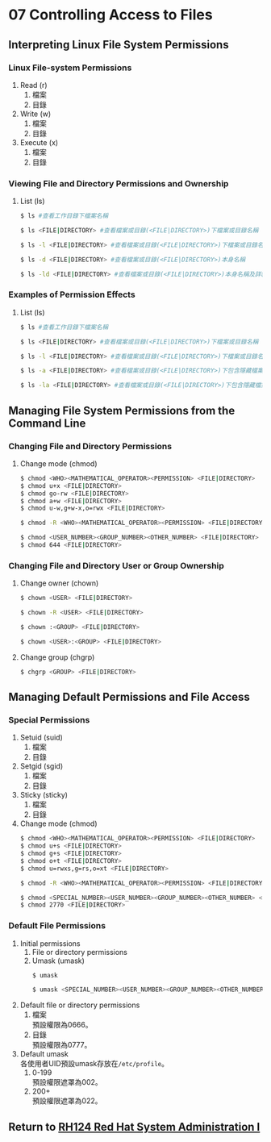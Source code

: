 # 07 Controlling Access to Files
## Interpreting Linux File System Permissions
### Linux File-system Permissions
1. Read (r)
    1. 檔案
    2. 目錄
2. Write (w)
    1. 檔案
    2. 目錄
3. Execute (x)
    1. 檔案
    2. 目錄
### Viewing File and Directory Permissions and Ownership
1. List (ls)
    ```bash
    $ ls #查看工作目錄下檔案名稱
    ```
    ```bash
    $ ls <FILE|DIRECTORY> #查看檔案或目錄(<FILE|DIRECTORY>)下檔案或目錄名稱
    ```
    ```bash
    $ ls -l <FILE|DIRECTORY> #查看檔案或目錄(<FILE|DIRECTORY>)下檔案或目錄名稱及詳細資訊
    ```
    ```bash
    $ ls -d <FILE|DIRECTORY> #查看檔案或目錄(<FILE|DIRECTORY>)本身名稱
    ```
    ```bash
    $ ls -ld <FILE|DIRECTORY> #查看檔案或目錄(<FILE|DIRECTORY>)本身名稱及詳細資訊
    ```
### Examples of Permission Effects
1. List (ls)
    ```bash
    $ ls #查看工作目錄下檔案名稱
    ```
    ```bash
    $ ls <FILE|DIRECTORY> #查看檔案或目錄(<FILE|DIRECTORY>)下檔案或目錄名稱
    ```
    ```bash
    $ ls -l <FILE|DIRECTORY> #查看檔案或目錄(<FILE|DIRECTORY>)下檔案或目錄名稱及詳細資訊
    ```
    ```bash
    $ ls -a <FILE|DIRECTORY> #查看檔案或目錄(<FILE|DIRECTORY>)下包含隱藏檔案的所有檔案或目錄名稱
    ```
    ```bash
    $ ls -la <FILE|DIRECTORY> #查看檔案或目錄(<FILE|DIRECTORY>)下包含隱藏檔案的所有檔案或目錄名稱及詳細資訊
    ```
## Managing File System Permissions from the Command Line
### Changing File and Directory Permissions
1. Change mode (chmod)
    ```bash
    $ chmod <WHO><MATHEMATICAL_OPERATOR><PERMISSION> <FILE|DIRECTORY>
    $ chmod u+x <FILE|DIRECTORY>
    $ chmod go-rw <FILE|DIRECTORY>
    $ chmod a+w <FILE|DIRECTORY>
    $ chmod u-w,g+w-x,o=rwx <FILE|DIRECTORY>
    ```
    ```bash
    $ chmod -R <WHO><MATHEMATICAL_OPERATOR><PERMISSION> <FILE|DIRECTORY>
    ```
    ```bash
    $ chmod <USER_NUMBER><GROUP_NUMBER><OTHER_NUMBER> <FILE|DIRECTORY>
    $ chmod 644 <FILE|DIRECTORY>
    ```
### Changing File and Directory User or Group Ownership
1. Change owner (chown)
    ```bash
    $ chown <USER> <FILE|DIRECTORY>
    ```
    ```bash
    $ chown -R <USER> <FILE|DIRECTORY>
    ```
    ```bash
    $ chown :<GROUP> <FILE|DIRECTORY>
    ```
    ```bash
    $ chown <USER>:<GROUP> <FILE|DIRECTORY>
    ```
2. Change group (chgrp)
    ```bash
    $ chgrp <GROUP> <FILE|DIRECTORY>
    ```
## Managing Default Permissions and File Access
### Special Permissions
1. Setuid (suid)
    1. 檔案
    2. 目錄
2. Setgid (sgid)
    1. 檔案
    2. 目錄
3. Sticky (sticky)
    1. 檔案
    2. 目錄
4. Change mode (chmod)
    ```bash
    $ chmod <WHO><MATHEMATICAL_OPERATOR><PERMISSION> <FILE|DIRECTORY>
    $ chmod u+s <FILE|DIRECTORY>
    $ chmod g+s <FILE|DIRECTORY>
    $ chmod o+t <FILE|DIRECTORY>
    $ chmod u=rwxs,g=rs,o=xt <FILE|DIRECTORY>
    ```
    ```bash
    $ chmod -R <WHO><MATHEMATICAL_OPERATOR><PERMISSION> <FILE|DIRECTORY>
    ```
    ```bash
    $ chmod <SPECIAL_NUMBER><USER_NUMBER><GROUP_NUMBER><OTHER_NUMBER> <FILE|DIRECTORY>
    $ chmod 2770 <FILE|DIRECTORY>
    ```
### Default File Permissions
1. Initial permissions
    1. File or directory permissions
    2. Umask (umask)
        ```bash
        $ umask
        ```
        ```bash
        $ umask <SPECIAL_NUMBER><USER_NUMBER><GROUP_NUMBER><OTHER_NUMBER>
        ```
2. Default file or directory permissions
    1. 檔案  
        預設權限為0666。
    2. 目錄  
        預設權限為0777。
2. Default umask  
    各使用者UID預設umask存放在`/etc/profile`。
    1. 0-199  
        預設權限遮罩為002。
    2. 200+  
        預設權限遮罩為022。
## Return to [RH124 Red Hat System Administration I](/rh124_red_hat_system_administration_i/README.md)
